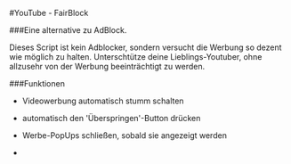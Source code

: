 #YouTube - FairBlock


###Eine alternative zu AdBlock.

Dieses Script ist kein Adblocker, sondern versucht die Werbung so dezent wie möglich zu halten.
Unterschtütze deine Lieblings-Youtuber, ohne allzusehr von der Werbung beeinträchtigt zu werden.

###Funktionen

- Videowerbung automatisch stumm schalten
- automatisch den 'Überspringen'-Button drücken
- Werbe-PopUps schließen, sobald sie angezeigt werden

-
